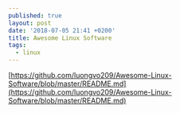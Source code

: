 ```yaml
---
published: true
layout: post
date: '2018-07-05 21:41 +0200'
title: Awesome Linux Software
tags:
  - linux
---
```

[https://github.com/luongvo209/Awesome-Linux-Software/blob/master/README.md](https://github.com/luongvo209/Awesome-Linux-Software/blob/master/README.md)
